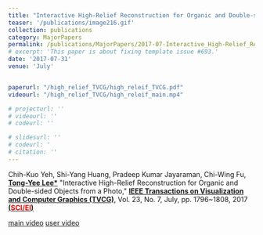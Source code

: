 ```yaml
---
title: "Interactive High-Relief Reconstruction for Organic and Double-sided Objects from a Photo"
teaser: '/publications/image216.gif'
collection: publications
category: MajorPapers
permalink: /publications/MajorPapers/2017-07-Interactive_High-Relief_Reconstruction_for_Organic_and_Double-sided_Objects_from_a_Photo
# excerpt: 'This paper is about fixing template issue #693.'
date: '2017-07-31'
venue: 'July'


paperurl: "/high_relief_TVCG/high_releif_TVCG.pdf"
videourl: "/high_relief_TVCG/high_releif_main.mp4"

# projecturl: ''
# videourl: ''
# codeurl: ''

# slidesurl: ''
# codeurl: '
# citation: ''
---
```


Chih-Kuo Yeh, Shi-Yang Huang, Pradeep Kumar Jayaraman, Chi-Wing Fu, <strong><u>Tong-Yee Lee*</u></strong> "Interactive High-Relief Reconstruction for Organic and Double-sided Objects from a Photo,"   <strong><u>IEEE Transactions on Visualization and Computer Graphics (TVCG)</u></strong>, Vol. 23, No. 7, July, pp. 1796~1808, 2017 <strong><u> (<span style="color:red">SCI/EI</span>)</u></strong>

[main video](/high_relief_TVCG/high_releif_main.mp4)
[user video](/high_relief_TVCG/high_releif__user.mp4)